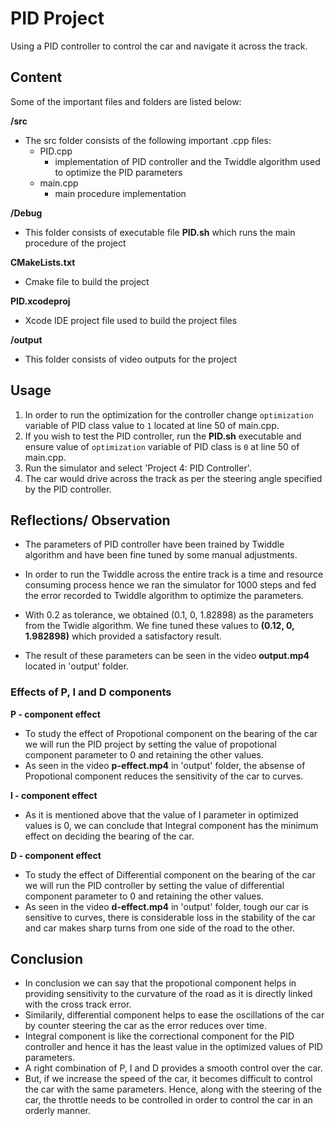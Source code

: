 
# PID Project

Using a PID controller to control the car and navigate it across the track.

## Content

Some of the important files and folders are listed below:

**/src**
   - The src folder consists of the following important .cpp files:
       - PID.cpp
           - implementation of PID controller and the Twiddle algorithm used to optimize the PID parameters
       - main.cpp
           - main procedure implementation

**/Debug**
   - This folder consists of executable file **PID.sh** which runs the main procedure of the project

**CMakeLists.txt**
   - Cmake file to build the project

**PID.xcodeproj**
   - Xcode IDE project file used to build the project files

**/output**
   - This folder consists of video outputs for the project

## Usage

1. In order to run the optimization for the controller change `optimization` variable of PID class value to `1` located at line 50 of main.cpp.
2. If you wish to test the PID controller, run the **PID.sh** executable and ensure value of `optimization` variable of PID class is `0` at line 50 of main.cpp.
3. Run the simulator and select 'Project 4: PID Controller'.
4. The car would drive across the track as per the steering angle specified by the PID controller.

## Reflections/ Observation

* The parameters of PID controller have been trained by Twiddle algorithm and have been fine tuned by some manual adjustments.
* In order to run the Twiddle across the entire track is a time and resource consuming process hence we ran the simulator for 1000 steps and fed the error recorded to Twiddle algorithm to optimize the parameters.


* With 0.2 as tolerance, we obtained (0.1, 0, 1.82898) as the parameters from the Twidle algorithm. We fine tuned these values to **(0.12, 0, 1.982898)** which provided a satisfactory result.
* The result of these parameters can be seen in the video **output.mp4** located in 'output' folder.


### Effects of P, I and D components 
**P - component effect**
- To study the effect of Propotional component on the bearing of the car we will run the PID project by setting the value of propotional component parameter to 0 and retaining the other values.
- As seen in the video **p-effect.mp4** in 'output' folder, the absense of Propotional component reduces the sensitivity of the car to curves.

**I - component effect**
- As it is mentioned above that the value of I parameter in optimized values is 0, we can conclude that Integral component has the minimum effect on deciding the bearing of the car.

**D - component effect**
- To study the effect of Differential component on the bearing of the car we will run the PID controller by setting the value of differential component parameter to 0 and retaining the other values.
- As seen in the video **d-effect.mp4** in 'output' folder, tough our car is sensitive to curves, there is considerable loss in the stability of the car and car makes sharp turns from one side of the road to the other.


## Conclusion
- In conclusion we can say that the propotional component helps in providing sensitivity to the curvature of the road as it is directly linked with the cross track error.
- Similarily, differential component helps to ease the oscillations of the car by counter steering the car as the error reduces over time.
- Integral component is like the correctional component for the PID controller and hence it has the least value in the optimized values of PID parameters.
- A right combination of P, I and D provides a smooth control over the car.
- But, if we increase the speed of the car, it becomes difficult to control the car with the same parameters. Hence, along with the steering of the car, the throttle needs to be controlled in order to control the car in an orderly manner.
